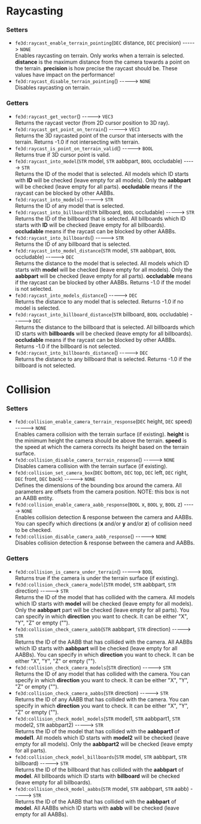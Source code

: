 # Raycasting
### Setters
- `fe3d:raycast_enable_terrain_pointing`(`DEC` distance, `DEC` precision) -----> `NONE`  
  Enables raycasting on terrain. Only works when a terrain is selected. **distance** is the maximum distance from the camera towards a point on the terrain. **precision** is how   precise the raycast should be. These values have impact on the performance!
- `fe3d:raycast_disable_terrain_pointing`() -----> `NONE`  
  Disables raycasting on terrain.
### Getters
- `fe3d:raycast_get_vector`() -----> `VEC3`  
  Returns the raycast vector (from 2D cursor position to 3D ray).
- `fe3d:raycast_get_point_on_terrain`() -----> `VEC3`  
  Returns the 3D raycasted point of the cursor that intersects with the terrain. Returns -1.0 if not intersecting with terrain.
- `fe3d:raycast_is_point_on_terrain_valid`() -----> `BOOL`  
  Returns true if 3D cursor point is valid.
- `fe3d:raycast_into_model`(`STR` model, `STR` aabbpart, `BOOL` occludable) -----> `STR`  
  Returns the ID of the model that is selected. All models which ID starts with **ID** will be checked (leave empty for all models). Only the **aabbpart** will be checked (leave empty for all parts). **occludable** means if the raycast can be blocked by other AABBs.
- `fe3d:raycast_into_models`() -----> `STR`  
  Returns the ID of any model that is selected.
- `fe3d:raycast_into_billboard`(`STR` billboard,  `BOOL` occludable) -----> `STR`  
  Returns the ID of the billboard that is selected. All billboards which ID starts with **ID** will be checked (leave empty for all billboards). **occludable** means if the raycast can be blocked by other AABBs.
- `fe3d:raycast_into_billboards`() -----> `STR`  
  Returns the ID of any billboard that is selected.
- `fe3d:raycast_into_model_distance`(`STR` model, `STR` aabbpart, `BOOL` occludable) -----> `DEC`  
  Returns the distance to the model that is selected. All models which ID starts with **model** will be checked (leave empty for all models). Only the **aabbpart** will be checked (leave empty for all parts). **occludable** means if the raycast can be blocked by other AABBs. Returns -1.0 if the model is not selected.
- `fe3d:raycast_into_models_distance`() -----> `DEC`  
  Returns the distance to any model that is selected. Returns -1.0 if no model is selected.
- `fe3d:raycast_into_billboard_distance`(`STR` billboard,  `BOOL` occludable) -----> `DEC`  
  Returns the distance to the billboard that is selected. All billboards which ID starts with **billboards** will be checked (leave empty for all billboards). **occludable** means if the raycast can be blocked by other AABBs. Returns -1.0 if the billboard is not selected.
- `fe3d:raycast_into_billboards_distance`() -----> `DEC`  
  Returns the distance to any billboard that is selected. Returns -1.0 if the billboard is not selected.

# Collision
### Setters
- `fe3d:collision_enable_camera_terrain_response`(`DEC` height,  `DEC` speed) -----> `NONE`  
  Enables camera collision with the terrain surface (if existing). **height** is the minimum height the camera should be above the terrain. **speed** is the speed at which the camera corrects its height based on the terrain surface.
- `fe3d:collision_disable_camera_terrain_response`() -----> `NONE`  
  Disables camera collision with the terrain surface (if existing).
- `fe3d:collision_set_camera_box`(`DEC` bottom, `DEC` top, `DEC` left, `DEC` right, `DEC` front, `DEC` back) -----> `NONE`  
  Defines the dimensions of the bounding box around the camera. All parameters are offsets from the camera position. NOTE: this box is not an AABB entity.
- `fe3d:collision_enable_camera_aabb_response`(`BOOL` x, `BOOL` y, `BOOL` z) -----> `NONE`  
  Enables collision detection & response between the camera and AABBs. You can specify which directions (**x** and/or **y** and/or **z**) of collision need to be checked.
- `fe3d:collision_disable_camera_aabb_response`() -----> `NONE`  
  Disables collision detection & response between the camera and AABBs.
### Getters
- `fe3d:collision_is_camera_under_terrain`() -----> `BOOL`  
  Returns true if the camera is under the terrain surface (if existing).
- `fe3d:collision_check_camera_model`(`STR` model, `STR` aabbpart, `STR` direction) -----> `STR`  
  Returns the ID of the model that has collided with the camera. All models which ID starts with **model** will be checked (leave empty for all models). Only the **aabbpart** part will be checked (leave empty for all parts). You can specify in which **direction** you want to check. It can be either "X", "Y", "Z" or empty ("").
- `fe3d:collision_check_camera_aabb`(`STR` aabbpart, `STR` direction) -----> `STR`  
  Returns the ID of the AABB that has collided with the camera. All AABBs which ID starts with **aabbpart** will be checked (leave empty for all AABBs). You can specify in which **direction** you want to check. It can be either "X", "Y", "Z" or empty ("").
- `fe3d:collision_check_camera_models`(`STR` direction) -----> `STR`  
  Returns the ID of any model that has collided with the camera. You can specify in which **direction** you want to check. It can be either "X", "Y", "Z" or empty ("").
- `fe3d:collision_check_camera_aabbs`(`STR` direction) -----> `STR`  
  Returns the ID of any AABB that has collided with the camera. You can specify in which **direction** you want to check. It can be either "X", "Y", "Z" or empty ("").
- `fe3d:collision_check_model_models`(`STR` model1, `STR` aabbpart1, `STR` model2, `STR` aabbpart2) -----> `STR`  
  Returns the ID of the model that has collided with the **aabbpart1** of **model1**. All models which ID starts with **model2** will be checked (leave empty for all models). Only the **aabbpart2** will be checked (leave empty for all parts).
- `fe3d:collision_check_model_billboards`(`STR` model, `STR` aabbpart, `STR` billboard) -----> `STR`  
  Returns the ID of the billboard that has collided with the **aabbpart** of **model**. All billboards which ID starts with **billboard** will be checked (leave empty for all billboards).
- `fe3d:collision_check_model_aabbs`(`STR` model, `STR` aabbpart, `STR` aabb) -----> `STR`  
  Returns the ID of the AABB that has collided with the **aabbpart** of **model**. All AABBs which ID starts with **aabb** will be checked (leave empty for all AABBs).
